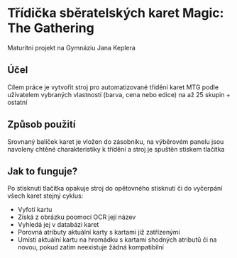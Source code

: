 # Třídička sběratelských karet Magic: The Gathering

Maturitní projekt na Gymnáziu Jana Keplera

## Účel
Cílem práce je vytvořit stroj pro automatizované třídění karet MTG podle uživatelem vybraných vlastností (barva, cena nebo edice) na až 25 skupin + ostatní

## Způsob použití
Srovnaný balíček karet je vložen do zásobníku, na výběrovém panelu jsou navoleny chtěné charakteristiky k třídění a stroj je spuštěn stiskem tlačítka

## Jak to funguje?
Po stisknutí tlačítka opakuje stroj do opětovného stisknutí či do vyčerpání všech karet stejný cyklus:
- Vyfotí kartu
- Získá z obrázku poomocí OCR její název
- Vyhledá jej v databázi karet
- Porovná atributy aktuální karty s kartami již zatřízenými
- Umístí aktuální kartu na hromádku s kartami shodných atributů či na novou, pokud zatím neexistuje žádná kompatibilní
